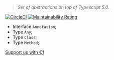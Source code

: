 >*Set of abstractions on top of Typescript 5.0.*

[![CircleCI](https://dl.circleci.com/status-badge/img/gh/raccoons-co/genera/tree/master.svg?style=svg)](https://dl.circleci.com/status-badge/redirect/gh/raccoons-co/genera/tree/master)
[![Maintainability Rating](https://sonarcloud.io/api/project_badges/measure?project=raccoons-co_genera&metric=sqale_rating)](https://sonarcloud.io/summary/new_code?id=raccoons-co_genera)

- Interface `Annotation`;
- Type `Any`;
- Type `Class`;
- Type `Method`;

[Support us with €1](https://send.monobank.ua/jar/6KuKuBf8ki)
